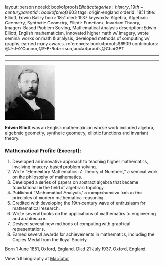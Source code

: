 layout: person
nodeid: bookofproofs$Elliott
categories: history,19th-century
parentid: bookofproofs$603
tags: origin-england
orderid: 1851
title: Elliott, Edwin Bailey
born: 1851
died: 1937
keywords: Algebra, Algebraic Geometry, Synthetic Geometry, Elliptic Functions, Invariant Theory, Imagery-Based Problem Solving, Mathematical Analysis
description: Edwin Elliott, English mathematician, innovated higher math w/ imagery, wrote seminal works on math & analysis, developed methods of computing w/ graphs, earned many awards.
references: bookofproofs$6909
contributors: @J-J-O'Connor,@E-F-Robertson,bookofproofs,@ChatGPT

---



---

![Elliott.jpg](https://github.com/bookofproofs/bookofproofs.github.io/blob/main/_sources/_assets/images/portraits/Elliott.jpg?raw=true)

**Edwin Elliott** was an English mathematician whose work included algebra, algebraic geometry, synthetic geometry, elliptic functions and invariant theory.

### Mathematical Profile (Excerpt):
1. Developed an innovative approach to teaching higher mathematics, involving imagery-based problem solving. 
2. Wrote “Elementary Mathematics: A Theory of Numbers,” a seminal work on the philosophy of mathematics. 
3. Developed a series of papers on abstract algebra that became foundational in the field of algebraic topology. 
4. Published “Mathematical Analysis,” a comprehensive look at the principles of modern mathematical reasoning.
5. Credited with developing the 19th-century wave of enthusiasm for mathematical research. 
6. Wrote several books on the applications of mathematics to engineering and architecture. 
7. Devised several new methods of computing with graphical representations. 
8. Earned several awards for achievements in mathematics, including the Copley Medal from the Royal Society.

Born 1 June 1851, Oxford, England. Died 21 July 1937, Oxford, England.

View full biography at [MacTutor](https://mathshistory.st-andrews.ac.uk/Biographies/Elliott/)
